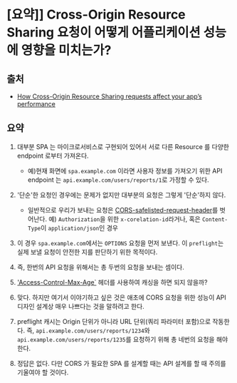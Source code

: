 # [요약]] Cross-Origin Resource Sharing 요청이 어떻게 어플리케이션 성능에 영향을 미치는가?

## 출처

- [How Cross-Origin Resource Sharing requests affect your app’s performance](https://medium.freecodecamp.org/the-terrible-performance-cost-of-cors-api-on-the-single-page-application-spa-6fcf71e50147)

## 요약

1. 대부분 SPA 는 마이크로서비스로 구현되어 있어서 서로 다른 Resource 를 다양한 endpoint 로부터 가져온다.

   - 예)현재 화면에 `spa.example.com` 이라면 사용자 정보를 가져오기 위한 API endpoint 는 `api.example.com/users/reports/1`로 가정할 수 있다.

2. '단순'한 요청인 경우에는 문제가 없지만 대부분의 요청은 그렇게 '단순'하지 않다.
   - 일반적으로 우리가 보내는 요청은 [CORS-safelisted-request-header](https://fetch.spec.whatwg.org/#cors-safelisted-request-header)를 벗어난다. 예) `Authorization`을 위한 `x-corelation-id`라거나, 혹은 `Content-Type`이 `application/json`인 경우
3. 이 경우 `spa.example.com`에서는 `OPTIONS` 요청을 먼저 보낸다. 이 `preflight`는 실제 보낼 요청이 안전한 지를 판단하기 위한 목적이다.
4. 즉, 한번의 API 요청을 위해서는 총 두번의 요청을 보내는 셈이다.
5. ['Access-Control-Max-Age`](https://developer.mozilla.org/en-US/docs/Web/HTTP/CORS#Preflighted_requests#Access-Control-Max-Age) 헤더를 사용하여 캐싱을 하면 되지 않을까?
6. 맞다. 하지만 여기서 이야기하고 싶은 것은 애초에 CORS 요청을 위한 성능이 API 디자인 설계상 매우 나쁘다는 것을 말하려고 한다.
7. preflight 캐시는 Origin 단위가 아니라 URL 단위(쿼리 파라미터 포함)으로 작동한다. 즉, `api.example.com/users/reports/1234`와 `api.example.com/users/reports/1235`를 요청하기 위해 총 네번의 요청을 해야한다.
8. 정답은 없다. 다만 CORS 가 필요한 SPA 를 설계할 때는 API 설계를 할 때 주의를 기울여야 할 것이다.
